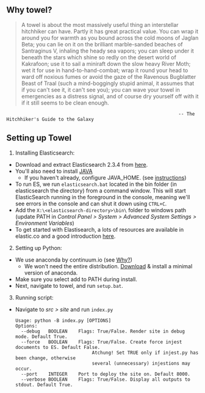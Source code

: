 Why towel?
-----
> A towel is about the most massively useful thing an interstellar hitchhiker can have. Partly it has great practical value. You can wrap it around you for warmth as you bound across the cold moons of Jaglan Beta; you can lie on it on the brilliant marble-sanded beaches of Santraginus V, inhaling the heady sea vapors; you can sleep under it beneath the stars which shine so redly on the desert world of Kakrafoon; use it to sail a miniraft down the slow heavy River Moth; wet it for use in hand-to-hand-combat; wrap it round your head to ward off noxious fumes or avoid the gaze of the Ravenous Bugblatter Beast of Traal (such a mind-boggingly stupid animal, it assumes that if you can't see it, it can't see you); you can wave your towel in emergencies as a distress signal, and of course dry yourself off with it if it still seems to be clean enough.
                                                                                                
                                                                   -- The Hitchhiker's Guide to the Galaxy

Setting up Towel
-----


1. Installing Elasticsearch:
  + Download and extract Elasticsearch 2.3.4 from [here](https://www.elastic.co/downloads/elasticsearch).
  + You'll also need to install [JAVA](http://java.com/en/download/manual.jsp)
    - If you haven't already, configure JAVA_HOME. (see [instructions](https://confluence.atlassian.com/doc/setting-the-java_home-variable-in-windows-8895.html))
  + To run ES, we run `elasticsearch.bat` located in the bin folder (in elasticsearch the directory) from a command window. This will start ElasticSearch running in the foreground in the console, meaning we'll see errors in the console and can shut it down using `CTRL+C`.
  + Add the `X:\<elasticsearch-directory>\bin\` folder to windows path (update PATH in *Control Panel > System > Advanced System Settings > Environment Variables*)
  + To get started with Elastisearch, a lots of resources are available in elastic.co and a good introduction [here](http://joelabrahamsson.com/elasticsearch-101/).
  
2. Setting up Python:
  + We use anaconda by continuum.io (see [Why?](https://www.continuum.io/why-anaconda))
    - We won't need the entire distribution. [Download](http://conda.pydata.org/miniconda.html) & install a minimal version of anaconda.
  + Make sure you select add to PATH during install.
  + Next, navigate to towel, and run `setup.bat`.

3. Running script:
  + Navigate to *src > site* and run `index.py`
  
      ```
      Usage: python -B index.py [OPTIONS]
      Options:
        --debug   BOOLEAN    Flags: True/False. Render site in debug mode. Default True.
        --force   BOOLEAN    Flags: True/False. Create force injest documents to ES. Default False.
                                  Atchung! Set TRUE only if injest.py has been change, otherwise 
                                  several (unnecessary) injestions may occur. 
        --port    INTEGER    Port to deploy the site on. Default 8000.
        --verbose BOOLEAN    Flags: True/False. Display all outputs to stdout. Default True.
      ```
  
  
    
